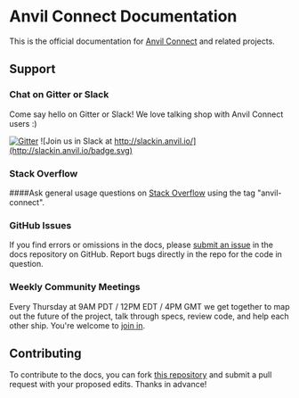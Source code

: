 # Anvil Connect Documentation

This is the official documentation for [Anvil Connect](https://github.com/anvilresearch/connect) and related projects.

## Support

### Chat on Gitter or Slack

Come say hello on Gitter or Slack! We love talking shop with Anvil Connect users :)

[![Gitter](https://badges.gitter.im/anvilresearch/connect.svg)](https://gitter.im/anvilresearch/connect) ![Join us in Slack at http://slackin.anvil.io/](http://slackin.anvil.io/badge.svg)

### Stack Overflow

####Ask general usage questions on [Stack Overflow](http://stackoverflow.com/questions/tagged/anvil-connect) using the tag "anvil-connect".

### GitHub Issues

If you find errors or omissions in the docs, please [submit an issue](https://github.com/anvilresearch/connect-docs/issues) in the docs repository on GitHub. Report bugs directly in the repo for the code in question.

### Weekly Community Meetings

Every Thursday at 9AM PDT / 12PM EDT / 4PM GMT we get together to map out the future of the project, talk through specs, review code, and help each other ship. You're welcome to [join in](https://github.com/anvilresearch/connect/wiki/Weekly-Community-Hangouts-and-Meeting-Notes).

## Contributing

To contribute to the docs, you can fork [this repository](https://github.com/anvilresearch/connect-docs) and submit a pull request with your proposed edits. Thanks in advance!
